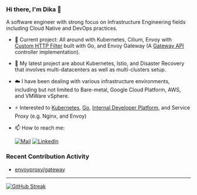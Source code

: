 ### Hi there, I'm Dika 👋

A software engineer with strong focus on Infrastructure Engineering fields including Cloud Native and DevOps practices.

- :rocket: Current project: All around with Kubernetes, Cilium, Envoy with [Custom HTTP Filter](https://www.envoyproxy.io/docs/envoy/latest/configuration/http/http_filters/golang_filter) built with Go, and Envoy Gateway (A [Gateway API](https://gateway-api.sigs.k8s.io/) controller implementation).
- :seedling: My latest project are about Kubernetes, Istio, and Disaster Recovery that involves multi-datacenters as well as multi-clusters setup.
- ☁️ I have been dealing with various infrastructure environments, including but not limited to Bare-metal, Google Cloud Platform, AWS, and VMWare vSphere.
- :zap: Interested to [Kubernetes](https://kubernetes.io), [Go](https://golang.org), [Internal Developer Platform](https://internaldeveloperplatform.org/), and Service Proxy (e.g. Nginx, and Envoy)
- 📫 How to reach me:

    [![Mail](https://img.shields.io/static/v1?label=%20&message=me@ardikabs.com&logo=gmail&style=flat&labelColor=white)](mailto:me@ardikabs.com)
    [![LinkedIn](https://img.shields.io/static/v1?label=%20&message=LinkedIn&color=blue&logo=LinkedIn&style=flat&labelColor=blue)](https://www.linkedin.com/in/ardikabs/)

### Recent Contribution Activity

- [envoyproxy/gateway](https://github.com/envoyproxy/gateway/commits?author=ardikabs)

---

[![GitHub Streak](http://github-readme-streak-stats.herokuapp.com?user=ardikabs&theme=github-light&hide_border=true)](https://git.io/streak-stats)